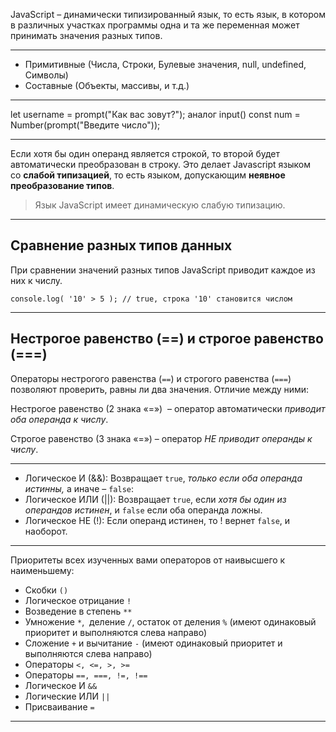JavaScript – динамически типизированный язык, то есть язык, в котором в различных участках программы одна и та же переменная может принимать значения разных типов.

--------------

- Примитивные (Числа, Строки, Булевые значения, null, undefined, Символы)
- Составные (Объекты, массивы, и т.д.)

---------------

let username = prompt("Как вас зовут?");   аналог input()
const num = Number(prompt("Введите число"));

--------------------------

Если хотя бы один операнд является строкой, то второй будет автоматически преобразован в строку. Это делает Javascript языком со **слабой типизацией**, то есть языком, допускающим **неявное преобразование типов**.

> Язык JavaScript имеет динамическую слабую типизацию.

-----------------------------------------------------

## Сравнение разных типов данных

При сравнении значений разных типов JavaScript приводит каждое из них к числу.

```
console.log( '10' > 5 ); // true, строка '10' становится числом
```

----------

## Нестрогое равенство (==) и строгое равенство (===)

Операторы нестрогого равенства (`==`) и строгого равенства (`===`)  позволяют проверить, равны ли два значения. Отличие между ними:

Нестрогое равенство (2 знака «=»)  – оператор автоматически _приводит оба операнда к числу_.

Строгое равенство (3 знака «=») – оператор _НЕ приводит операнды к числу_.

------------
- Логическое И (&&): Возвращает `true`, _только если оба операнда истинны,_ а иначе – `false`:
- Логическое ИЛИ (||): Возвращает `true`, если _хотя бы один из операндов истинен_, и `false` если оба операнда ложны.
- Логическое НЕ (!): Если операнд истинен, то ! вернет `false`, и наоборот.

-----------------

Приоритеты всех изученных вами операторов от наивысшего к наименьшему:

- Скобки `()`
- Логическое отрицание `!`
- Возведение в степень `**`
- Умножение `*`,  деление `/`, остаток от деления `%` (имеют одинаковый приоритет и выполняются слева направо)
- Сложение `+` и вычитание `-` (имеют одинаковый приоритет и выполняются слева направо)
- Операторы `<, <=, >, >=`
- Операторы `==, ===, !=, !==`
- Логическое И `&&`
- Логические ИЛИ `||`
- Присваивание `=`

----------
